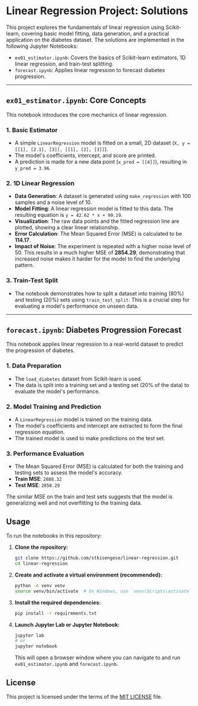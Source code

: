 # Linear Regression Project: Solutions

This project explores the fundamentals of linear regression using Scikit-learn, covering basic model fitting, data generation, and a practical application on the diabetes dataset. The solutions are implemented in the following Jupyter Notebooks:

- `ex01_estimator.ipynb`: Covers the basics of Scikit-learn estimators, 1D linear regression, and train-test splitting.
- `forecast.ipynb`: Applies linear regression to forecast diabetes progression.

---

## `ex01_estimator.ipynb`: Core Concepts

This notebook introduces the core mechanics of linear regression.

### 1. Basic Estimator

- A simple `LinearRegression` model is fitted on a small, 2D dataset (`X, y = [[1], [2.1], [3]], [[1], [2], [3]]`).
- The model's coefficients, intercept, and score are printed.
- A prediction is made for a new data point (`x_pred = [[4]]`), resulting in `y_pred = 3.96`.

### 2. 1D Linear Regression

- **Data Generation**: A dataset is generated using `make_regression` with 100 samples and a noise level of 10.
- **Model Fitting**: A linear regression model is fitted to this data. The resulting equation is `y = 42.62 * x + 99.19`.
- **Visualization**: The raw data points and the fitted regression line are plotted, showing a clear linear relationship.
- **Error Calculation**: The Mean Squared Error (MSE) is calculated to be **114.17**.
- **Impact of Noise**: The experiment is repeated with a higher noise level of 50. This results in a much higher MSE of **2854.29**, demonstrating that increased noise makes it harder for the model to find the underlying pattern.

### 3. Train-Test Split

- The notebook demonstrates how to split a dataset into training (80%) and testing (20%) sets using `train_test_split`. This is a crucial step for evaluating a model's performance on unseen data.

---

## `forecast.ipynb`: Diabetes Progression Forecast

This notebook applies linear regression to a real-world dataset to predict the progression of diabetes.

### 1. Data Preparation

- The `load_diabetes` dataset from Scikit-learn is used.
- The data is split into a training set and a testing set (20% of the data) to evaluate the model's performance.

### 2. Model Training and Prediction

- A `LinearRegression` model is trained on the training data.
- The model's coefficients and intercept are extracted to form the final regression equation.
- The trained model is used to make predictions on the test set.

### 3. Performance Evaluation

- The Mean Squared Error (MSE) is calculated for both the training and testing sets to assess the model's accuracy.
- **Train MSE**: `2888.32`
- **Test MSE**: `2858.29`

The similar MSE on the train and test sets suggests that the model is generalizing well and not overfitting to the training data.

## Usage

To run the notebooks in this repository:

1.  **Clone the repository:**
    ```bash
    git clone https://github.com/stkisengese/linear-regression.git
    cd linear-regression
    ```
2.  **Create and activate a virtual environment (recommended):**
    ```bash
    python -m venv venv
    source venv/bin/activate  # On Windows, use `venv\Scripts\activate`
    ```
3.  **Install the required dependencies:**
    ```bash
    pip install -r requirements.txt
    ```
4.  **Launch Jupyter Lab or Jupyter Notebook:**
    ```bash
    jupyter lab
    # or
    jupyter notebook
    ```
    This will open a browser window where you can navigate to and run `ex01_estimator.ipynb` and `forecast.ipynb`.

## License

This project is licensed under the terms of the [MIT LICENSE](LICENSE) file.
